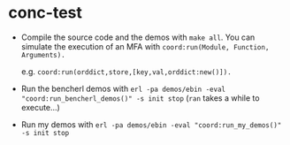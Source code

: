 conc-test
=========

*  Compile the source code and the demos with `make all`. You can simulate the execution of an MFA with `coord:run(Module, Function, Arguments).`

   e.g. `coord:run(orddict,store,[key,val,orddict:new()]).`

*  Run the bencherl demos with `erl -pa demos/ebin -eval "coord:run_bencherl_demos()" -s init stop` (`ran` takes a while to execute...)

*  Run my demos with `erl -pa demos/ebin -eval "coord:run_my_demos()" -s init stop`

